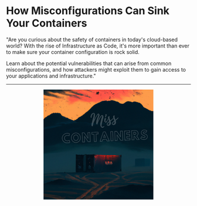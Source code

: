 # How Misconfigurations Can Sink Your Containers

"Are you curious about the safety of containers in today's cloud-based world? With the rise of Infrastructure as Code, it's more important than ever to make sure your container configuration is rock solid.

Learn about the potential vulnerabilities that can arise from common misconfigurations, and how attackers might exploit them to gain access to your applications and infrastructure."

---

<p align="center">
<img src="img/logo.png" width="300" height="300">
</p>

